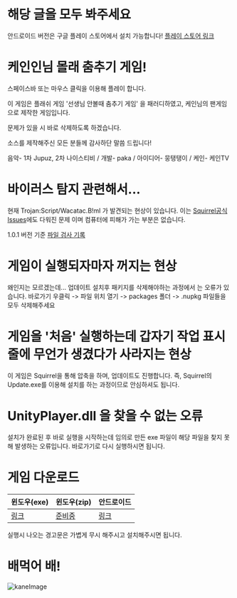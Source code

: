 # 해당 글을 모두 봐주세요
안드로이드 버전은 구글 플레이 스토어에서 설치 가능합니다!
[플레이 스토어 링크](https://play.google.com/store/apps/details?id=com.ppaka.KaneDance)

# 케인인님 몰래 춤추기 게임!
스페이스바 또는 마우스 클릭을 이용해 플레이 합니다.

이 게임은 플래쉬 게임 '선생님 안볼때 춤추기 게임' 을 패러디하였고,
케인님의 팬게임으로 제작한 게임입니다.

문제가 있을 시 바로 삭제하도록 하겠습니다.

소스를 제작해주신 모든 분들께 감사하단 말씀 드립니다!

음악- 1차 Jupuz, 2차 나이스티비 / 
개발- paka / 
아이디어- 뭉탱탱이 / 
케인- 케인TV

# 바이러스 탐지 관련해서...
현재 Trojan:Script/Wacatac.B!ml 가 발견되는 현상이 있습니다.
이는 [Squirrel공식 Issues](https://github.com/Squirrel/Squirrel.Windows/issues/1653)에도 다워진 문제 이며 컴퓨터에 피해가 가는 부분은 없습니다.

1.0.1 버전 기준 [파일 검사 기록](https://www.virustotal.com/gui/file/4dfef0d9cfac6996a9835b3d726a121e0625418d301c896a581931657a5be52e/detection)

# 게임이 실행되자마자 꺼지는 현상
왜인지는 모르겠는데... 업데이트 설치후 패키지를 삭제해야하는 과정에서 는 오류가 있습니다.
바로가기 우클릭 -> 파일 위치 열기 -> packages 폴더 -> .nupkg 파일들을 모두 삭제해주세요


# 게임을 '처음' 실행하는데 갑자기 작업 표시줄에 무언가 생겼다가 사라지는 현상
이 게임은 Squirrel을 통해 압축을 하며, 업데이트도 진행합니다.
즉, Squirrel의 Update.exe를 이용해 설치를 하는 과정이므로 안심하셔도 됩니다.

# UnityPlayer.dll 을 찾을 수 없는 오류
설치가 완료된 후 바로 실행을 시작하는데 임의로 만든 exe 파일이 해당 파일을 찾지 못해 발생하는 오류입니다.
바로가기로 다시 실행하시면 됩니다.

# 게임 다운로드

윈도우(exe) | 윈도우(zip) | 안드로이드
---------- | ---------- | ----------
[링크](https://github.com/ppaka/KaneDance/releases/latest/download/Setup.exe) | [준비중](https://github.com/ppaka/KaneDance/releases/latest/download/Build.zip) | [링크](https://play.google.com/store/apps/details?id=com.ppaka.KaneDance)

실행시 나오는 경고문은 가볍게 무시 해주시고 설치해주시면 됩니다.

# 배먹어 배!
![kaneImage](https://user-images.githubusercontent.com/25785584/108693903-be3e2580-7541-11eb-94c9-1196556ea3bc.jpg)

